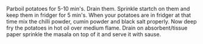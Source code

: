 Parboil potatoes for 5-10 min's.
Drain them. 
Sprinkle startch on them and keep them in fridger for 5 min's.
When your potatoes are in fridger at that time mix the chilli powder, cumin powder and black salt properly.
Now deep fry the potatoes in hot oil over medium flame.
Drain on absorbent/tissue paper sprinkle the masala on top of it and serve it with sause.